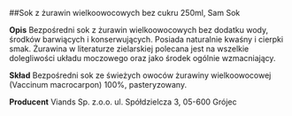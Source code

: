 ##Sok z żurawin wielkoowocowych bez cukru 250ml, Sam Sok

**Opis** Bezpośredni sok z żurawin wielkoowocowych bez dodatku wody, środków barwiących i konserwujących. Posiada naturalnie kwaśny i cierpki smak. Żurawina w literaturze zielarskiej polecana jest na wszelkie dolegliwości układu moczowego oraz jako środek ogólnie wzmacniający. 

**Skład** Bezpośredni sok ze świeżych owoców żurawiny wielkoowocowej (Vaccinum macrocarpon) 100%, pasteryzowany. 

**Producent** Viands Sp. z.o.o.
ul. Spółdzielcza 3, 05-600 Grójec